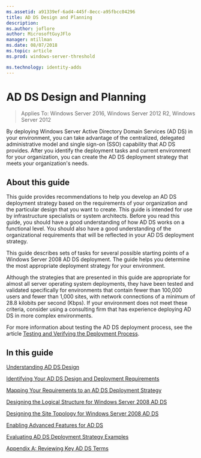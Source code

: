 ```yaml
---
ms.assetid: a91339ef-6ad4-445f-8ecc-a95fbcc04296
title: AD DS Design and Planning
description:
ms.author: joflore
author: MicrosoftGuyJFlo
manager: mtillman
ms.date: 08/07/2018
ms.topic: article
ms.prod: windows-server-threshold

ms.technology: identity-adds
---
```

# AD DS Design and Planning

>Applies To: Windows Server 2016, Windows Server 2012 R2, Windows Server 2012

By deploying Windows Server Active Directory Domain Services (AD DS) in your environment, you can take advantage of the centralized, delegated administrative model and single sign-on (SSO) capability that AD DS provides. After you identify the deployment tasks and current environment for your organization, you can create the AD DS deployment strategy that meets your organization's needs.  
  
## About this guide

This guide provides recommendations to help you develop an AD DS deployment strategy based on the requirements of your organization and the particular design that you want to create. This guide is intended for use by infrastructure specialists or system architects. Before you read this guide, you should have a good understanding of how AD DS works on a functional level. You should also have a good understanding of the organizational requirements that will be reflected in your AD DS deployment strategy.  
  
This guide describes sets of tasks for several possible starting points of a  Windows Server 2008  AD DS deployment. The guide helps you determine the most appropriate deployment strategy for your environment.  
  
Although the strategies that are presented in this guide are appropriate for almost all server operating system deployments, they have been tested and validated specifically for environments that contain fewer than 100,000 users and fewer than 1,000 sites, with network connections of a minimum of 28.8 kilobits per second (Kbps). If your environment does not meet these criteria, consider using a consulting firm that has experience deploying AD DS in more complex environments.  
  
For more information about testing the AD DS deployment process, see the article [Testing and Verifying the Deployment Process](https://go.microsoft.com/fwlink/?LinkId=100206).  
  
## In this guide

[Understanding AD DS Design](Understanding-AD-DS-Design.md)  
  
[Identifying Your AD DS Design and Deployment Requirements](Identifying-Your-AD-DS-Design-and-Deployment-Requirements.md)  
  
[Mapping Your Requirements to an AD DS Deployment Strategy](Mapping-Your-Requirements-to-an-AD-DS-Deployment-Strategy.md)  
  
[Designing the Logical Structure for Windows Server 2008 AD DS](Designing-the-Logical-Structure.md)  
  
[Designing the Site Topology for Windows Server 2008 AD DS](Designing-the-Site-Topology.md)  
  
[Enabling Advanced Features for AD DS](Enabling-Advanced-Features-for-AD-DS.md)  
  
[Evaluating AD DS Deployment Strategy Examples](Evaluating-AD-DS-Deployment-Strategy-Examples.md)  
  
[Appendix A: Reviewing Key AD DS Terms](Appendix-A--Reviewing-Key-AD-DS-Terms.md)  
